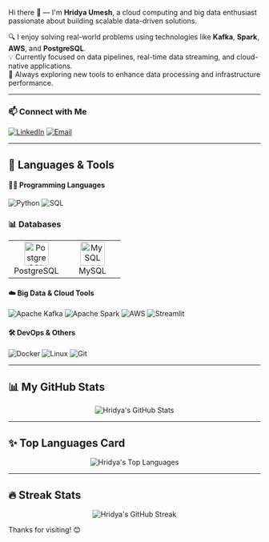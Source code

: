 Hi there 👋 — I'm **Hridya Umesh**, a cloud computing and big data enthusiast passionate about building scalable data-driven solutions.

🔍 I enjoy solving real-world problems using technologies like **Kafka**, **Spark**, **AWS**, and **PostgreSQL**.  
💡 Currently focused on data pipelines, real-time data streaming, and cloud-native applications.  
🌱 Always exploring new tools to enhance data processing and infrastructure performance.

---

### 📫 Connect with Me
[![LinkedIn](https://img.shields.io/badge/LinkedIn-blue?logo=linkedin&style=for-the-badge)](https://www.linkedin.com/in/your-link/)
[![Email](https://img.shields.io/badge/Email-red?logo=gmail&style=for-the-badge)](mailto:your.email@example.com)

---

## 🧰 Languages & Tools

<!-- Programming Languages -->
#### 👨‍💻 Programming Languages
![Python](https://img.shields.io/badge/Python-3776AB?style=for-the-badge&logo=python&logoColor=white)
![SQL](https://img.shields.io/badge/SQL-4479A1?style=for-the-badge&logo=mysql&logoColor=white)

<!-- Databases -->
<h3>📊 Databases</h3>
<table>
  <tr>
    <td align="center" width="96">
      <img src="https://cdn.jsdelivr.net/gh/devicons/devicon/icons/postgresql/postgresql-original.svg" width="48" height="48" alt="PostgreSQL" />
      <br>PostgreSQL
    </td>
    <td align="center" width="96">
      <img src="https://cdn.jsdelivr.net/gh/devicons/devicon/icons/mysql/mysql-original.svg" width="48" height="48" alt="MySQL" />
      <br>MySQL
    </td>
  </tr>
</table>


<!-- Big Data & Cloud Tools -->
#### ☁️ Big Data & Cloud Tools
![Apache Kafka](https://img.shields.io/badge/Kafka-231F20?style=for-the-badge&logo=apachekafka&logoColor=white)
![Apache Spark](https://img.shields.io/badge/Spark-E25A1C?style=for-the-badge&logo=apachespark&logoColor=white)
![AWS](https://img.shields.io/badge/AWS-232F3E?style=for-the-badge&logo=amazonaws&logoColor=white)
![Streamlit](https://img.shields.io/badge/Streamlit-FF4B4B?style=for-the-badge&logo=streamlit&logoColor=white)

<!-- DevOps & Others -->
#### 🛠️ DevOps & Others
![Docker](https://img.shields.io/badge/Docker-2496ED?style=for-the-badge&logo=docker&logoColor=white)
![Linux](https://img.shields.io/badge/Linux-FCC624?style=for-the-badge&logo=linux&logoColor=black)
![Git](https://img.shields.io/badge/Git-181717?style=for-the-badge&logo=git&logoColor=white)


---

## 📊 My GitHub Stats

<div align="center">
  <img src="https://github-readme-stats.vercel.app/api?username=Hridya2001&show_icons=true&theme=radical&hide_title=false" alt="Hridya's GitHub Stats" />
</div>

---

## ✨ Top Languages Card

<div align="center">
  <img src="https://github-readme-stats.vercel.app/api/top-langs/?username=Hridya2001&layout=compact&theme=radical" alt="Hridya's Top Languages" />
</div>

---

## 🔥 Streak Stats

<div align="center">
  <img src="https://github-readme-streak-stats.herokuapp.com/?user=Hridya2001&theme=radical" alt="Hridya's GitHub Streak" />
</div>


Thanks for visiting! 😊

